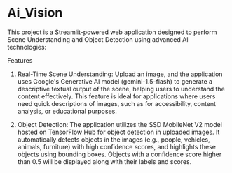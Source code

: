# Ai_Vision
This project is a Streamlit-powered web application designed to perform Scene Understanding and Object Detection using advanced AI technologies:

Features
1. Real-Time Scene Understanding:
Upload an image, and the application uses Google's Generative AI model (gemini-1.5-flash) to generate a descriptive textual output of the scene, helping users to understand the content effectively.
This feature is ideal for applications where users need quick descriptions of images, such as for accessibility, content analysis, or educational purposes.

2. Object Detection:
The application utilizes the SSD MobileNet V2 model hosted on TensorFlow Hub for object detection in uploaded images.
It automatically detects objects in the images (e.g., people, vehicles, animals, furniture) with high confidence scores, and highlights these objects using bounding boxes.
Objects with a confidence score higher than 0.5 will be displayed along with their labels and scores.

